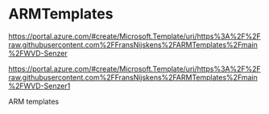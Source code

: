 # ARMTemplates

https://portal.azure.com/#create/Microsoft.Template/uri/https%3A%2F%2Fraw.githubusercontent.com%2FFransNijskens%2FARMTemplates%2Fmain%2FWVD-Senzer


https://portal.azure.com/#create/Microsoft.Template/uri/https%3A%2F%2Fraw.githubusercontent.com%2FFransNijskens%2FARMTemplates%2Fmain%2FWVD-Senzer1

ARM templates
